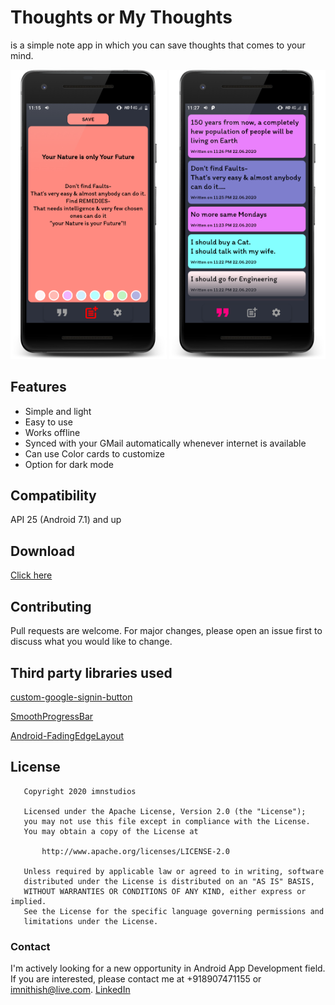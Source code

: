 # Thoughts or My Thoughts
is a simple note app in which you can save thoughts that comes to your mind.

<img src="https://github.com/imnithish/my_thoughts/blob/master/Images/ss1_framed.png" width="250">             <img src="https://github.com/imnithish/my_thoughts/blob/master/Images/ss2_framed.png" width="250">

## Features
* Simple and light
* Easy to use
* Works offline
* Synced with your GMail automatically whenever internet is available
* Can use Color cards to customize
* Option for dark mode

## Compatibility
API 25 (Android 7.1) and up

## Download
[Click here](https://firebasestorage.googleapis.com/v0/b/my-thoughts-f214f.appspot.com/o/mythoughtsrelease-june22.apk?alt=media&token=f36c9464-f285-4d32-b69e-62579d15149a)

## Contributing
Pull requests are welcome. For major changes, please open an issue first to discuss what you would like to change.

## Third party libraries used
[custom-google-signin-button](https://github.com/shobhitpuri/custom-google-signin-button)

[SmoothProgressBar](https://github.com/castorflex/SmoothProgressBar)

[Android-FadingEdgeLayout](https://github.com/bosphere/Android-FadingEdgeLayout)

## License
```
   Copyright 2020 imnstudios

   Licensed under the Apache License, Version 2.0 (the "License");
   you may not use this file except in compliance with the License.
   You may obtain a copy of the License at

       http://www.apache.org/licenses/LICENSE-2.0

   Unless required by applicable law or agreed to in writing, software
   distributed under the License is distributed on an "AS IS" BASIS,
   WITHOUT WARRANTIES OR CONDITIONS OF ANY KIND, either express or implied.
   See the License for the specific language governing permissions and
   limitations under the License.
```

### Contact
I'm actively looking for a new opportunity in Android App Development field.
If you are interested, please contact me at +918907471155 or imnithish@live.com.
[LinkedIn](https://www.linkedin.com/in/imnithish/)